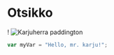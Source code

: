 # Otsikko
! ![Karjuherra paddington](https://seura.fi/wp-content/uploads/2019/12/karhuherrapaddingtoninseikkailut01_tvmaailma-1600x900.jpg)
``` javascript
var myVar = "Hello, mr. karju!";
```
